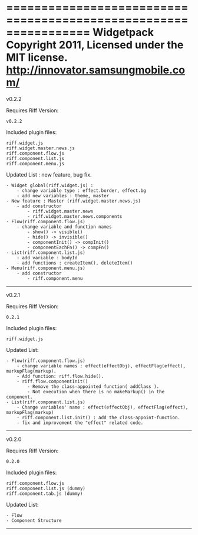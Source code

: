 ================================================================
Widgetpack 
Copyright 2011, Licensed under the MIT license.
http://innovator.samsungmobile.com/
================================================================

v0.2.2

Requires Riff Version:

	v0.2.2


Included plugin files:

	riff.widget.js
	riff.widget.master.news.js
	riff.component.flow.js
	riff.component.list.js
	riff.component.menu.js

Updated List : new feature, bug fix.

	- Widget global(riff.widget.js) :
		- change variable type : effect.border, effect.bg
		- add new variables : theme, master
	- New feature : Master (riff.widget.master.news.js)
		- add constructor
			- riff.widget.master.news
			- riff.widget.master.news.components
	- Flow(riff.component.flow.js)
		- change variable and function names
			- show() -> visible()
			- hide() -> invisible()
			- componentInit() -> compInit()
			- componentEachFn() -> compFn()
	- List(riff.component.list.js)
		- add variable : bodyId
		- add functions : createItem(), deleteItem()
	- Menu(riff.component.menu.js)
		- add constructor
			- riff.component.menu

----------------------------------------------------------------

v0.2.1


Requires Riff Version:
	
	0.2.1


Included plugin files:

	riff.widget.js

Updated List:

	- Flow(riff.component.flow.js)
		- change variable names : effect(effectObj), effectFlag(effect), markupFlag(markup).
		- Add function: riff.flow.hide().
		- riff.flow.componentInit()
			- Remove the class-appointed function( addClass ).
			- Not execution when there is no makeMarkup() in the component.
	- List(riff.component.list.js)
		- Change variables' name : effect(effectObj), effectFlag(effect), markupFlag(markup)
		- riff.component.list.init() : add the class-appoint-function.
		- fix and improvement the "effect" related code.

----------------------------------------------------------------

v0.2.0


Requires Riff Version:
	
	0.2.0


Included plugin files:

	riff.component.flow.js
	riff.component.list.js (dummy)
	riff.component.tab.js (dummy)


Updated List:

	- Flow
	- Component Structure

----------------------------------------------------------------